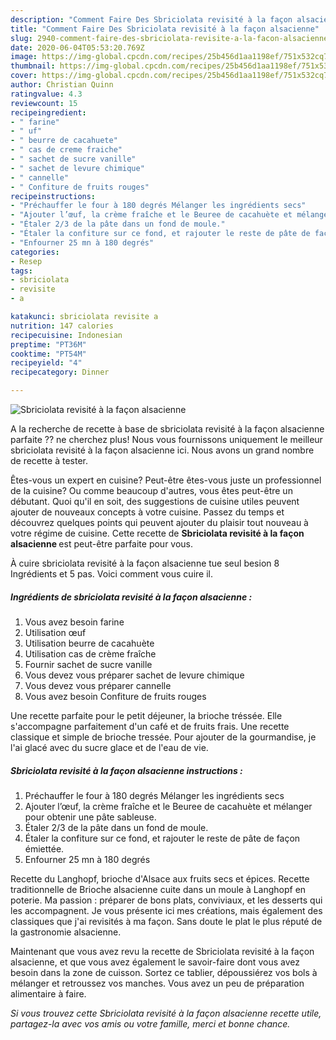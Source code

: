 ```yaml
---
description: "Comment Faire Des Sbriciolata revisité à la façon alsacienne"
title: "Comment Faire Des Sbriciolata revisité à la façon alsacienne"
slug: 2940-comment-faire-des-sbriciolata-revisite-a-la-facon-alsacienne
date: 2020-06-04T05:53:20.769Z
image: https://img-global.cpcdn.com/recipes/25b456d1aa1198ef/751x532cq70/sbriciolata-revisite-a-la-facon-alsacienne-photo-principale-de-la-recette.jpg
thumbnail: https://img-global.cpcdn.com/recipes/25b456d1aa1198ef/751x532cq70/sbriciolata-revisite-a-la-facon-alsacienne-photo-principale-de-la-recette.jpg
cover: https://img-global.cpcdn.com/recipes/25b456d1aa1198ef/751x532cq70/sbriciolata-revisite-a-la-facon-alsacienne-photo-principale-de-la-recette.jpg
author: Christian Quinn
ratingvalue: 4.3
reviewcount: 15
recipeingredient:
- " farine"
- " uf"
- " beurre de cacahuete"
- " cas de creme fraiche"
- " sachet de sucre vanille"
- " sachet de levure chimique"
- " cannelle"
- " Confiture de fruits rouges"
recipeinstructions:
- "Préchauffer le four à 180 degrés Mélanger les ingrédients secs"
- "Ajouter l’œuf, la crème fraîche et le Beuree de cacahuète et mélanger pour obtenir une pâte sableuse."
- "Étaler 2/3 de la pâte dans un fond de moule."
- "Étaler la confiture sur ce fond, et rajouter le reste de pâte de façon émiettée."
- "Enfourner 25 mn à 180 degrés"
categories:
- Resep
tags:
- sbriciolata
- revisite
- a

katakunci: sbriciolata revisite a 
nutrition: 147 calories
recipecuisine: Indonesian
preptime: "PT36M"
cooktime: "PT54M"
recipeyield: "4"
recipecategory: Dinner

---
```



![Sbriciolata revisité à la façon alsacienne](https://img-global.cpcdn.com/recipes/25b456d1aa1198ef/751x532cq70/sbriciolata-revisite-a-la-facon-alsacienne-photo-principale-de-la-recette.jpg)

A la recherche de recette à base de sbriciolata revisité à la façon alsacienne parfaite ?? ne cherchez plus! Nous vous fournissons uniquement le meilleur sbriciolata revisité à la façon alsacienne ici. Nous avons un grand nombre de recette à tester.

Êtes-vous un expert en cuisine? Peut-être êtes-vous juste un professionnel de la cuisine? Ou comme beaucoup d'autres, vous êtes peut-être un débutant. Quoi qu'il en soit, des suggestions de cuisine utiles peuvent ajouter de nouveaux concepts à votre cuisine. Passez du temps et découvrez quelques points qui peuvent ajouter du plaisir tout nouveau à votre régime de cuisine. Cette recette de <strong> Sbriciolata revisité à la façon alsacienne </strong> est peut-être parfaite pour vous.

<!--inarticleads1-->

À cuire sbriciolata revisité à la façon alsacienne tue seul besion 8 Ingrédients et 5 pas. Voici comment vous cuire il.

##### Ingrédients de sbriciolata revisité à la façon alsacienne :

1. Vous avez besoin  farine
1. Utilisation  œuf
1. Utilisation  beurre de cacahuète
1. Utilisation  cas de crème fraîche
1. Fournir  sachet de sucre vanille
1. Vous devez vous préparer  sachet de levure chimique
1. Vous devez vous préparer  cannelle
1. Vous avez besoin  Confiture de fruits rouges


Une recette parfaite pour le petit déjeuner, la brioche tréssée. Elle s&#39;accompagne parfaitement d&#39;un café et de fruits frais. Une recette classique et simple de brioche tressée. Pour ajouter de la gourmandise, je l&#39;ai glacé avec du sucre glace et de l&#39;eau de vie. 

<!--inarticleads2-->

##### Sbriciolata revisité à la façon alsacienne instructions :

1. Préchauffer le four à 180 degrés Mélanger les ingrédients secs
1. Ajouter l’œuf, la crème fraîche et le Beuree de cacahuète et mélanger pour obtenir une pâte sableuse.
1. Étaler 2/3 de la pâte dans un fond de moule.
1. Étaler la confiture sur ce fond, et rajouter le reste de pâte de façon émiettée.
1. Enfourner 25 mn à 180 degrés


Recette du Langhopf, brioche d&#39;Alsace aux fruits secs et épices. Recette traditionnelle de Brioche alsacienne cuite dans un moule à Langhopf en poterie. Ma passion : préparer de bons plats, conviviaux, et les desserts qui les accompagnent. Je vous présente ici mes créations, mais également des classiques que j&#39;ai revisités à ma façon. Sans doute le plat le plus réputé de la gastronomie alsacienne. 

<!--inarticleads1-->

<p>
Maintenant que vous avez revu la recette de Sbriciolata revisité à la façon alsacienne, et que vous avez également le savoir-faire dont vous avez besoin dans la zone de cuisson. Sortez ce tablier, dépoussiérez vos bols à mélanger et retroussez vos manches. Vous avez un peu de préparation alimentaire à faire.
</p>

<p>
<i>Si vous trouvez cette Sbriciolata revisité à la façon alsacienne recette utile, partagez-la avec vos amis ou votre famille, merci et bonne chance.</i>
</p>
